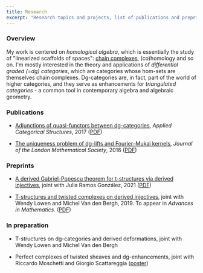 ```yaml
---
title: Research
excerpt: "Research topics and projects, list of publications and preprints"
---
```


### Overview

My work is centered on *homological algebra*, which is essentially the study of "linearized scaffolds of spaces": [chain complexes](https://en.wikipedia.org/wiki/Chain_complex), (co)homology and so on. I'm mostly interested in the theory and applications of *differential graded (=dg) categories*, which are categories whose hom-sets are themselves chain complexes. Dg-categories are, in fact, part of the world of higher categories, and they serve as enhancements for *triangulated categories* - a common tool in contemporary algebra and algebraic geometry.

### Publications

- [Adjunctions of quasi-functors between dg-categories](https://link.springer.com/article/10.1007/s10485-016-9470-y), *Applied Categorical Structures*, 2017 ([PDF](https://fgenovese1987.github.io/documents/papers/qfun_adj.pdf))

- [The uniqueness problem of dg-lifts and Fourier–Mukai kernels](https://academic.oup.com/jlms/article-abstract/94/2/617/2219049), *Journal of the London Mathematical Society*, 2016 ([PDF](https://fgenovese1987.github.io/documents/papers/dglift_uniqueness.pdf))

### Preprints

- [A derived Gabriel-Popescu theorem for t-structures via derived injectives](https://arxiv.org/abs/2105.02561), joint with Julia Ramos González, 2021 ([PDF](https://fgenovese1987.github.io/documents/papers/gabrielpopescu_tstruct.pdf))

- [T-structures and twisted complexes on derived injectives](https://arxiv.org/abs/1905.07429), joint with Wendy Lowen and Michel Van den Bergh, 2019. To appear in *Advances in Mathematics*. ([PDF](https://fgenovese1987.github.io/documents/papers/dginj_tstruct.pdf))

### In preparation

- T-structures on dg-categories and derived deformations, joint with Wendy Lowen and Michel Van den Bergh

- Perfect complexes of twisted sheaves and dg-enhancements, joint with Riccardo Moschetti and Giorgio Scattareggia ([poster](https://fgenovese1987.github.io/documents/papers/poster_twisted.pdf))
